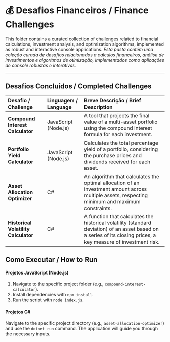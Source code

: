 # 💰 Desafios Financeiros / Finance Challenges

This folder contains a curated collection of challenges related to financial calculations, investment analysis, and optimization algorithms, implemented as robust and interactive console applications.
*Esta pasta contém uma coleção curada de desafios relacionados a cálculos financeiros, análise de investimentos e algoritmos de otimização, implementados como aplicações de console robustas e interativas.*

---

## Desafios Concluídos / Completed Challenges

| Desafio / Challenge | Linguagem / Language | Breve Descrição / Brief Description |
| :--- | :--- | :--- |
| **Compound Interest Calculator** | JavaScript (Node.js) | A tool that projects the final value of a multi-asset portfolio using the compound interest formula for each investment. |
| **Portfolio Yield Calculator** | JavaScript (Node.js) | Calculates the total percentage yield of a portfolio, considering the purchase prices and dividends received for each asset. |
| **Asset Allocation Optimizer** | C# | An algorithm that calculates the optimal allocation of an investment amount across multiple assets, respecting minimum and maximum constraints. |
| **Historical Volatility Calculator** | C# | A function that calculates the historical volatility (standard deviation) of an asset based on a series of its closing prices, a key measure of investment risk. |

## Como Executar / How to Run

#### Projetos JavaScript (Node.js)
1. Navigate to the specific project folder (e.g., `compound-interest-calculator`).
2. Install dependencies with `npm install`.
3. Run the script with `node index.js`.

#### Projetos C#
Navigate to the specific project directory (e.g., `asset-allocation-optimizer`) and use the `dotnet run` command. The application will guide you through the necessary inputs.